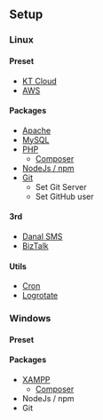 ## Setup
### Linux
#### Preset
* [KT Cloud](ktcloud.md)
* [AWS](aws.md)

#### Packages
* [Apache](linux.md#apache)
* [MySQL](linux.md#mysql)
* [PHP](linux.md#php)
	- [Composer](/php/composer.md)
* [NodeJs / npm](linux.md#nodejs)
* [Git](linux.md#git)
	- Set Git Server
	- Set GitHub user

#### 3rd
* [Danal SMS](danal.md)
* [BizTalk](biztalk.md)

#### Utils
* [Cron](linux.md#cron)
* [Logrotate](linux.md#logrotate)

### Windows
#### Preset
#### Packages
* [XAMPP](windows.md#xampp)
	- [Composer](/php/composer.md)
* NodeJs / npm
* Git
